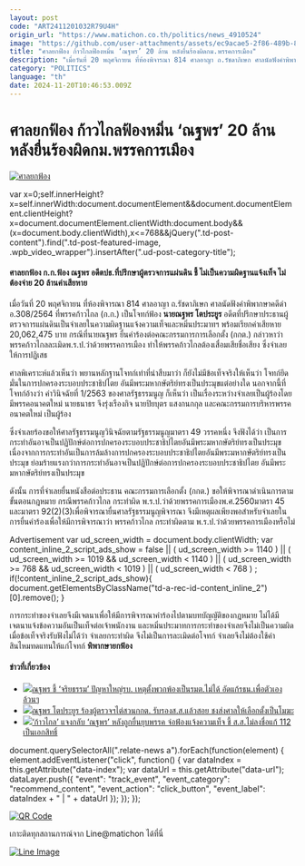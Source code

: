 ```yaml
---
layout: post
code: "ART2411201032R79U4H"
origin_url: "https://www.matichon.co.th/politics/news_4910524"
image: "https://github.com/user-attachments/assets/ec9acae5-2f86-489b-833d-be6bdb804892"
title: "ศาลยกฟ้อง ก้าวไกลฟ้องหมิ่น ‘ณฐพร’ 20 ล้าน หลังยื่นร้องผิดกม.พรรคการเมือง"
description: "เมื่อวันที่ 20 พฤศจิกายน ที่ห้องพิจารณา 814 ศาลอาญา ถ.รัชดาภิเษก ศาลนัดฟังคำพิพากษาคดีดำ อ.308/2564 ที่พรรคก้าวไกล (ก.ก.) เป็นโจทก์ฟ้อง นายณฐพร โตประยูร"
category: "POLITICS"
language: "th"
date: 2024-11-20T10:46:53.009Z
---
```


# ศาลยกฟ้อง ก้าวไกลฟ้องหมิ่น ‘ณฐพร’ 20 ล้าน หลังยื่นร้องผิดกม.พรรคการเมือง

[![ศาลยกฟ้อง](https://www.matichon.co.th/wp-content/uploads/2024/11/yokefong1.jpg "yokefong1")](https://www.matichon.co.th/wp-content/uploads/2024/11/yokefong1.jpg)

var x=0;self.innerHeight?x=self.innerWidth:document.documentElement&&document.documentElement.clientHeight?x=document.documentElement.clientWidth:document.body&&(x=document.body.clientWidth),x<=768&&jQuery(".td-post-content").find(".td-post-featured-image, .wpb\_video\_wrapper").insertAfter(".ud-post-category-title");

#### **ศาลยกฟ้อง ก.ก.ฟ้อง ณฐพร อดีตปธ.ที่ปรึกษาผู้ตรวจการแผ่นดิน ชี้ ไม่เป็นความผิดฐานแจ้งเท็จ ไม่ต้องจ่าย 20 ล้านค่าเสียหาย**

เมื่อวันที่ 20 พฤศจิกายน ที่ห้องพิจารณา 814 ศาลอาญา ถ.รัชดาภิเษก ศาลนัดฟังคำพิพากษาคดีดำ อ.308/2564 ที่พรรคก้าวไกล (ก.ก.) เป็นโจทก์ฟ้อง **นายณฐพร โตประยูร** อดีตที่ปรึกษาประธานผู้ตรวจการแผ่นดินเป็นจำเลยในความผิดฐานแจ้งความเท็จและหมิ่นประมาทฯ พร้อมเรียกค่าเสียหาย 20,062,475 บาท กรณีที่นายณฐพร ยื่นคำร้องต่อคณะกรรมการการเลือกตั้ง (กกต.) กล่าวหาว่าพรรคก้าวไกลละเมิดพ.ร.ป.ว่าด้วยพรรคการเมือง ทำให้พรรคก้าวไกลต้องเสื่อมเสียชื่อเสียง ซึ่งจำเลยให้การปฏิเสธ

ศาลพิเคราะห์แล้วเห็นว่า พยานหลักฐานโจทก์เท่าที่นำสืบมาว่า ก็ยังไม่มีข้อเท็จจริงให้เห็นว่า โจทก์ยึดมั่นในการปกครองระบอบประชาธิปไตย อันมีพระมหากษัตริย์ทรงเป็นประมุขแต่อย่างใด นอกจากนี้ที่โจทก์อ้างว่า คำวินิจฉัยที่ 1/2563 ของศาลรัฐธรรมนูญ ก็เห็นว่า เป็นเรื่องระหว่างจำเลยเป็นผู้ร้องโดยมีพรรคอนาคตใหม่ นายธนาธร จึงรุ่งเรืองกิจ นายปิยบุตร แสงกนกกุล และคณะกรรมการบริหารพรรคอนาคตใหม่ เป็นผู้ร้อง

ซึ่งจำเลยร้องขอให้ศาลรัฐธรรมนูญวินิจฉัยตามรัฐธรรมนูญมาตรา 49 วรรคหนึ่ง จึงฟังได้ว่า เป็นการกระทำอันอาจเป็นปฏิปักษ์ต่อการปกครองระบอบประชาธิปไตยอันมีพระมหากษัตริย์ทรงเป็นประมุข เนื่องจากการกระทำอันเป็นการล้มล้างการปกครองระบอบประชาธิปไตยอันมีพระมหากษัตริย์ทรงเป็นประมุข ย่อมร้ายแรงกว่าการกระทำอันอาจเป็นปฏิปักษ์ต่อการปกครองระบอบประชาธิปไตย อันมีพระมหากษัตริย์ทรงเป็นประมุข

ดังนั้น การที่จำเลยยื่นหนังสือต่อประธาน คณะกรรมการเลือกตั้ง (กกต.) ขอให้พิจารณาดำเนินการตามขั้นตอนกฎหมาย กรณีพรรคก้าวไกล กระทำผิด พ.ร.ป.ว่าด้วยพรรคการเมืองพ.ศ.2560มาตรา 45 และมาตรา 92(2)(3)เพื่อพิจารณายื่นศาลรัฐธรรมนูญพิจารณา จึงมีเหตุผลเพียงพอสำหรับจำเลยในการยื่นคำร้องเพื่อให้มีการพิจารณาว่า พรรคก้าวไกล กระทำผิดตาม พ.ร.ป.ว่าด้วยพรรคการเมืองหรือไม่

Advertisement var ud\_screen\_width = document.body.clientWidth; var content\_inline\_2\_script\_ads\_show = false || ( ud\_screen\_width >= 1140 ) || ( ud\_screen\_width >= 1019 && ud\_screen\_width < 1140 ) || ( ud\_screen\_width >= 768 && ud\_screen\_width < 1019 ) || ( ud\_screen\_width < 768 ) ; if(!content\_inline\_2\_script\_ads\_show){ document.getElementsByClassName("td-a-rec-id-content\_inline\_2")\[0\].remove(); }

การกระทำของจำเลยจึงมีเจตนาเพื่อให้มีการพิจารณาคำร้องไปตามบทบัญญัติของกฎหมาย ไม่ได้มีเจตนาแจ้งข้อความอันเป็นเท็จต่อเจ้าพนักงาน และหมิ่นประมาทการกระทำของจำเลยจึงไม่เป็นความผิด เมื่อข้อเท็จจริงรับฟังไม่ได้ว่า จำเลยกระทำผิด จึงไม่เป็นการละเมิดต่อโจทก์ จำเลยจึงไม่ต้องใช้ค่าสินไหมทดแทนให้แก่โจทก์ **พิพากษายกฟ้อง**

#### ข่าวที่เกี่ยวข้อง

*   [![](https://www.matichon.co.th/wp-content/uploads/2024/09/ณฐพร-โตประยูร-027.jpg)ณฐพร ชี้ ‘จริยธรรม’ ปัญหาใหญ่รบ. เหตุตั้งพวกพ้องเป็นรมต.ไม่ได้ อัดแก้รธน.เพื่อตัวเองล้วนๆ](https://www.matichon.co.th/politics/news_4814956)
*   [![](https://www.matichon.co.th/wp-content/uploads/2024/09/ณฐพร-โตประยูร-2709.jpg)ณฐพร โตประยูร ร้องผู้ตรวจฯไต่สวนกกต. รับรองส.ส.แล้วสอย ชงส่งศาลให้เลือกตั้งเป็นโมฆะ](https://www.matichon.co.th/politics/news_4814885)
*   [![](https://www.matichon.co.th/wp-content/uploads/2021/02/ก้าวไกล-ณฐพร.jpg)‘ก้าวไกล’ แจงกลับ ‘ณฐพร’ หลังถูกยื่นยุบพรรค จ่อฟ้องแจ้งความเท็จ ชี้ ส.ส.ไม่ลงชื่อแก้ 112 เป็นเอกสิทธิ์](https://www.matichon.co.th/politics/news_2560360)

document.querySelectorAll(".relate-news a").forEach(function(element) { element.addEventListener("click", function() { var dataIndex = this.getAttribute("data-index"); var dataUrl = this.getAttribute("data-url"); dataLayer.push({ "event": "track\_event", "event\_category": "recommend\_content", "event\_action": "click\_button", "event\_label": dataIndex + " | " + dataUrl }); }); });

[![QR Code](https://www.matichon.co.th/wp-content/uploads/2023/07/wob1371z.jpg)](https://lin.ee/ht0nDxX)

เกาะติดทุกสถานการณ์จาก Line@matichon ได้ที่นี่

[![Line Image](https://www.matichon.co.th/wp-content/uploads/2023/07/th.png)](https://lin.ee/ht0nDxX)
